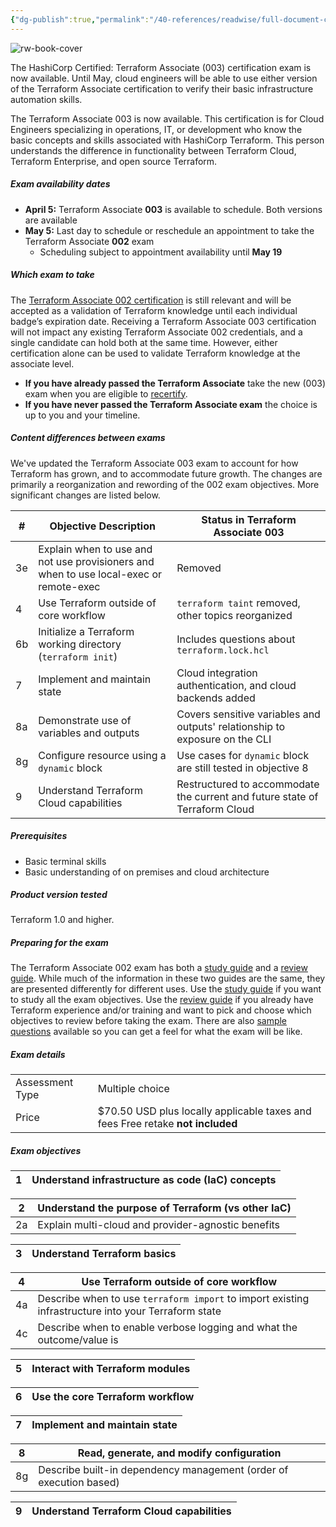 ```yaml
---
{"dg-publish":true,"permalink":"/40-references/readwise/full-document-contents/hashi-corp-certified-terraform-associate/","tags":["rw/articles"]}
---
```


![rw-book-cover](https://www.datocms-assets.com/2885/1645553469-hcta0-badge.png?auto=format&fit=max&w=1200)

The HashiCorp Certified: Terraform Associate (003) certification exam is now available. Until May, cloud engineers will be able to use either version of the Terraform Associate certification to verify their basic infrastructure automation skills.

The Terraform Associate 003 is now available. This certification is for Cloud Engineers specializing in operations, IT, or development who know the basic concepts and skills associated with HashiCorp Terraform. This person understands the difference in functionality between Terraform Cloud, Terraform Enterprise, and open source Terraform.

##### Exam availability dates

* **April 5:** Terraform Associate **003** is available to schedule. Both versions are available
* **May 5:** Last day to schedule or reschedule an appointment to take the Terraform Associate **002** exam
	+ Scheduling subject to appointment availability until **May 19**

##### Which exam to take

The [Terraform Associate 002 certification](https://www.hashicorp.com/certification/terraform-associate-002) is still relevant and will be accepted as a validation of Terraform knowledge until each individual badge’s expiration date. Receiving a Terraform Associate 003 certification will not impact any existing Terraform Associate 002 credentials, and a single candidate can hold both at the same time. However, either certification alone can be used to validate Terraform knowledge at the associate level.

* **If you have already passed the Terraform Associate** take the new (003) exam when you are eligible to [recertify](https://www.hashicorp.com/blog/renew-your-existing-hashicorp-certifications).
* **If you have never passed the Terraform Associate exam** the choice is up to you and your timeline.

##### Content differences between exams

We've updated the Terraform Associate 003 exam to account for how Terraform has grown, and to accommodate future growth. The changes are primarily a reorganization and rewording of the 002 exam objectives. More significant changes are listed below.

| # | Objective Description | Status in Terraform Associate 003 |
| --- | --- | --- |
| 3e | Explain when to use and not use provisioners and when to use local-exec or remote-exec | Removed |
| 4 | Use Terraform outside of core workflow | `terraform taint` removed, other topics reorganized |
| 6b | Initialize a Terraform working directory (`terraform init`) | Includes questions about `terraform.lock.hcl` |
| 7 | Implement and maintain state | Cloud integration authentication, and cloud backends added |
| 8a | Demonstrate use of variables and outputs | Covers sensitive variables and outputs' relationship to exposure on the CLI |
| 8g | Configure resource using a `dynamic` block | Use cases for `dynamic` block are still tested in objective 8 |
| 9 | Understand Terraform Cloud capabilities | Restructured to accommodate the current and future state of Terraform Cloud |

##### Prerequisites

* Basic terminal skills
* Basic understanding of on premises and cloud architecture

##### Product version tested

Terraform 1.0 and higher.

##### Preparing for the exam

The Terraform Associate 002 exam has both a [study guide](https://developer.hashicorp.com/terraform/tutorials/certification-003/associate-study-003) and a [review guide](https://developer.hashicorp.com/terraform/tutorials/certification-003/associate-review-003). While much of the information in these two guides are the same, they are presented differently for different uses. Use the [study guide](https://developer.hashicorp.com/terraform/tutorials/certification-003/associate-study-003) if you want to study all the exam objectives. Use the [review guide](https://developer.hashicorp.com/terraform/tutorials/certification-003/associate-review-003) if you already have Terraform experience and/or training and want to pick and choose which objectives to review before taking the exam. There are also [sample questions](https://developer.hashicorp.com/terraform/tutorials/certification-003/associate-questions) available so you can get a feel for what the exam will be like.

##### Exam details

|  |  |
| --- | --- |
| Assessment Type | Multiple choice |
| Price | $70.50 USD  plus locally applicable taxes and fees  Free retake **not included** |

##### Exam objectives

| 1 | Understand infrastructure as code (IaC) concepts |
| --- | --- |

| 2 | Understand the purpose of Terraform (vs other IaC) |
| --- | --- |
| 2a | Explain multi-cloud and provider-agnostic benefits |

| 3 | Understand Terraform basics |
| --- | --- |

| 4 | Use Terraform outside of core workflow |
| --- | --- |
| 4a | Describe when to use `terraform import` to import existing infrastructure into your Terraform state  |
| 4c | Describe when to enable verbose logging and what the outcome/value is |

| 5 | Interact with Terraform modules |
| --- | --- |

| 6 | Use the core Terraform workflow |
| --- | --- |

| 7 | Implement and maintain state |
| --- | --- |

| 8 | Read, generate, and modify configuration |
| --- | --- |
| 8g | Describe built-in dependency management (order of execution based) |

| 9 | Understand Terraform Cloud capabilities |
| --- | --- |
